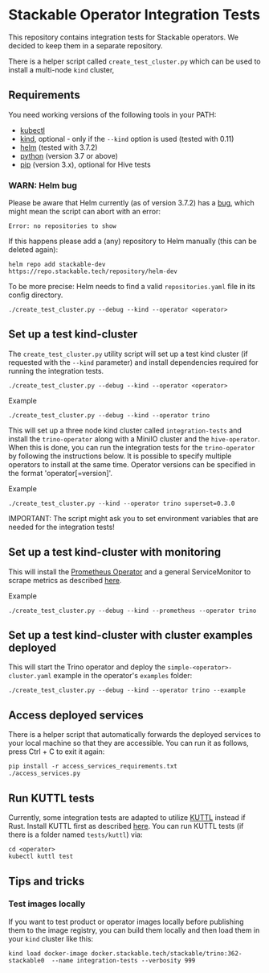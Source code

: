 # Stackable Operator Integration Tests

This repository contains integration tests for Stackable operators.
We decided to keep them in a separate repository.

There is a helper script called `create_test_cluster.py` which can be used to install a multi-node `kind` cluster, 

## Requirements

You need working versions of the following tools in your PATH:
- [kubectl](https://kubernetes.io/docs/tasks/tools/#kubectl)
- [kind](https://kind.sigs.k8s.io/), optional - only if the `--kind` option is used (tested with 0.11)
- [helm](https://helm.sh/) (tested with 3.7.2)
- [python](https://www.python.org/) (version 3.7 or above) 
- [pip](https://pip.pypa.io/en/stable/) (version 3.x), optional for Hive tests

### WARN: Helm bug

Please be aware that Helm currently (as of version 3.7.2) has a [bug](https://github.com/helm/helm/pull/10519), which might mean the script can abort with an error:

    Error: no repositories to show

If this happens please add a (any) repository to Helm manually (this can be deleted again):

    helm repo add stackable-dev https://repo.stackable.tech/repository/helm-dev

To be more precise: Helm needs to find a valid `repositories.yaml` file in its config directory. 

    ./create_test_cluster.py --debug --kind --operator <operator>

## Set up a test kind-cluster

The `create_test_cluster.py` utility script will set up a test kind cluster (if requested with the `--kind` parameter) and install dependencies required for running the integration tests.

    ./create_test_cluster.py --debug --kind --operator <operator>

Example

    ./create_test_cluster.py --debug --kind --operator trino

This will set up a three node kind cluster called `integration-tests` and install the `trino-operator` along with a MiniIO cluster and the `hive-operator`. When this is done, you can run the integration tests for the `trino-operator` by following the instructions below.
It is possible to specify multiple operators to install at the same time. Operator versions can be specified in the format 'operator[=version]'.

Example

    ./create_test_cluster.py --kind --operator trino superset=0.3.0

IMPORTANT: The script might ask you to set environment variables that are needed for the integration tests!

## Set up a test kind-cluster with monitoring

This will install the [Prometheus Operator](https://prometheus-operator.dev) and a general ServiceMonitor to scrape metrics as described [here](https://docs.stackable.tech/home/monitoring.html). 

Example

    ./create_test_cluster.py --debug --kind --prometheus --operator trino

## Set up a test kind-cluster with cluster examples deployed

This will start the Trino operator and deploy the `simple-<operator>-cluster.yaml` example in the operator's `examples` folder:

    ./create_test_cluster.py --debug --kind --operator trino --example

## Access deployed services

There is a helper script that automatically forwards the deployed services to your local machine so that they are accessible.
You can run it as follows, press Ctrl + C to exit it again:

    pip install -r access_services_requirements.txt
    ./access_services.py

## Run KUTTL tests

Currently, some integration tests are adapted to utilize [KUTTL](https://kuttl.dev) instead if Rust. Install KUTTL first as described [here](https://kuttl.dev/docs/cli.html#setup-the-kuttl-kubectl-plugin).
You can run KUTTL tests (if there is a folder named `tests/kuttl`) via:

    cd <operator>
    kubectl kuttl test

## Tips and tricks

### Test images locally

If you want to test product or operator images locally before publishing them to the image registry, you can build them locally and then load them in your `kind` cluster like this:

    kind load docker-image docker.stackable.tech/stackable/trino:362-stackable0  --name integration-tests --verbosity 999


